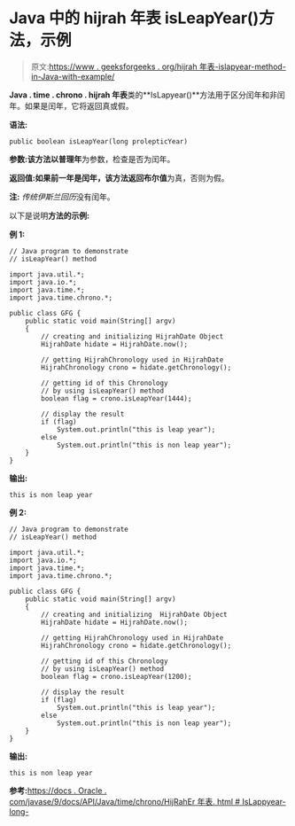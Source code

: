 # Java 中的 hijrah 年表 isLeapYear()方法，示例

> 原文:[https://www . geeksforgeeks . org/hijrah 年表-islapyear-method-in-Java-with-example/](https://www.geeksforgeeks.org/hijrahchronology-isleapyear-method-in-java-with-example/)

**Java . time . chrono . hijrah 年表**类的**IsLapyear()**方法用于区分闰年和非闰年。如果是闰年，它将返回真或假。

**语法:**

```
public boolean isLeapYear(long prolepticYear)
```

**参数:**该方法以**普理年**为参数，检查是否为闰年。

**返回值:**如果前一年是闰年，该方法返回**布尔值**为真，否则为假。

**注:** *传统伊斯兰回历*没有闰年。

以下是说明**方法的示例:**

**例 1:**

```
// Java program to demonstrate
// isLeapYear() method

import java.util.*;
import java.io.*;
import java.time.*;
import java.time.chrono.*;

public class GFG {
    public static void main(String[] argv)
    {
        // creating and initializing HijrahDate Object
        HijrahDate hidate = HijrahDate.now();

        // getting HijrahChronology used in HijrahDate
        HijrahChronology crono = hidate.getChronology();

        // getting id of this Chronology
        // by using isLeapYear() method
        boolean flag = crono.isLeapYear(1444);

        // display the result
        if (flag)
            System.out.println("this is leap year");
        else
            System.out.println("this is non leap year");
    }
}
```

**输出:**

```
this is non leap year

```

**例 2:**

```
// Java program to demonstrate
// isLeapYear() method

import java.util.*;
import java.io.*;
import java.time.*;
import java.time.chrono.*;

public class GFG {
    public static void main(String[] argv)
    {
        // creating and initializing  HijrahDate Object
        HijrahDate hidate = HijrahDate.now();

        // getting HijrahChronology used in HijrahDate
        HijrahChronology crono = hidate.getChronology();

        // getting id of this Chronology
        // by using isLeapYear() method
        boolean flag = crono.isLeapYear(1200);

        // display the result
        if (flag)
            System.out.println("this is leap year");
        else
            System.out.println("this is non leap year");
    }
}
```

**输出:**

```
this is non leap year

```

**参考:**[https://docs . Oracle . com/javase/9/docs/API/Java/time/chrono/HijRahEr 年表. html # IsLappyear-long-](https://docs.oracle.com/javase/9/docs/api/java/time/chrono/HijrahChronology.html#isLeapYear-long-)